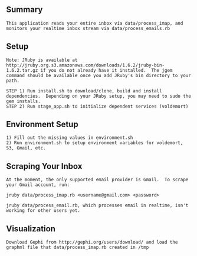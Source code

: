 Summary
-------

	This application reads your entire inbox via data/process_imap, and monitors your realtime inbox stream via data/process_emails.rb

Setup
-----

	Note: JRuby is available at http://jruby.org.s3.amazonaws.com/downloads/1.6.2/jruby-bin-1.6.2.tar.gz if you do not already have it installed.  The jgem command should be available once you add JRuby's bin directory to your path.

	STEP 1) Run install.sh to download/clone, build and install dependencies.  Depending on your JRuby setup, you may need to sudo the gem installs.
	STEP 2) Run stage_app.sh to initialize dependent services (voldemort)

Environment Setup
-----------------

	1) Fill out the missing values in environment.sh
	2) Run environment.sh to setup environment variables for voldemort, S3, Gmail, etc.

Scraping Your Inbox
-------------------

	At the moment, the only supported email provider is Gmail.  To scrape your Gmail account, run:
	
	jruby data/process_imap.rb <username@gmail.com> <password>
	
	jruby data/process_email.rb, which processes email in realtime, isn't working for other users yet.
	
Visualization
-------------

	Download Gephi from http://gephi.org/users/download/ and load the graphml file that data/process_imap.rb created in /tmp
	
